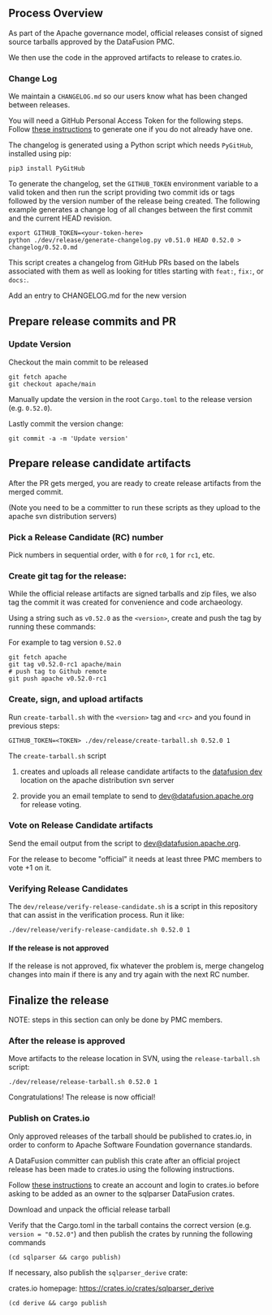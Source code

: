 <!---
  Licensed to the Apache Software Foundation (ASF) under one
  or more contributor license agreements.  See the NOTICE file
  distributed with this work for additional information
  regarding copyright ownership.  The ASF licenses this file
  to you under the Apache License, Version 2.0 (the
  "License"); you may not use this file except in compliance
  with the License.  You may obtain a copy of the License at

    http://www.apache.org/licenses/LICENSE-2.0

  Unless required by applicable law or agreed to in writing,
  software distributed under the License is distributed on an
  "AS IS" BASIS, WITHOUT WARRANTIES OR CONDITIONS OF ANY
  KIND, either express or implied.  See the License for the
  specific language governing permissions and limitations
  under the License.
-->


## Process Overview

As part of the Apache governance model, official releases consist of signed
source tarballs approved by the DataFusion PMC.

We then use the code in the approved artifacts to release to crates.io.

### Change Log

We maintain a `CHANGELOG.md` so our users know what has been changed between releases.

You will need a GitHub Personal Access Token for the following steps. Follow
[these instructions](https://docs.github.com/en/authentication/keeping-your-account-and-data-secure/creating-a-personal-access-token)
to generate one if you do not already have one.

The changelog is generated using a Python script which needs `PyGitHub`, installed using pip:

```shell
pip3 install PyGitHub
```

To generate the changelog, set the `GITHUB_TOKEN` environment variable to a valid token and then run the script
providing two commit ids or tags followed by the version number of the release being created. The following
example generates a change log of all changes between the first commit and the current HEAD revision.

```shell
export GITHUB_TOKEN=<your-token-here>
python ./dev/release/generate-changelog.py v0.51.0 HEAD 0.52.0 > changelog/0.52.0.md
```

This script creates a changelog from GitHub PRs based on the labels associated with them as well as looking for
titles starting with `feat:`, `fix:`, or `docs:`.

Add an entry to CHANGELOG.md for the new version 

## Prepare release commits and PR

### Update Version

Checkout the main commit to be released

```shell
git fetch apache
git checkout apache/main
```

Manually update the version in the root `Cargo.toml` to the release version (e.g. `0.52.0`).

Lastly commit the version change:

```shell
git commit -a -m 'Update version'
```

## Prepare release candidate artifacts

After the PR gets merged, you are ready to create release artifacts from the
merged commit.

(Note you need to be a committer to run these scripts as they upload to the apache svn distribution servers)

### Pick a Release Candidate (RC) number

Pick numbers in sequential order, with `0` for `rc0`, `1` for `rc1`, etc.

### Create git tag for the release:

While the official release artifacts are signed tarballs and zip files, we also
tag the commit it was created for convenience and code archaeology.

Using a string such as `v0.52.0` as the `<version>`, create and push the tag by running these commands:

For example to tag version `0.52.0`

```shell
git fetch apache
git tag v0.52.0-rc1 apache/main
# push tag to Github remote
git push apache v0.52.0-rc1
```

### Create, sign, and upload artifacts

Run `create-tarball.sh` with the `<version>` tag and `<rc>` and you found in previous steps:

```shell
GITHUB_TOKEN=<TOKEN> ./dev/release/create-tarball.sh 0.52.0 1
```

The `create-tarball.sh` script

1. creates and uploads all release candidate artifacts to the [datafusion
   dev](https://dist.apache.org/repos/dist/dev/datafusion) location on the
   apache distribution svn server

2. provide you an email template to
   send to dev@datafusion.apache.org for release voting.

### Vote on Release Candidate artifacts

Send the email output from the script to dev@datafusion.apache.org.

For the release to become "official" it needs at least three PMC members to vote +1 on it.

### Verifying Release Candidates

The `dev/release/verify-release-candidate.sh` is a script in this repository that can assist in the verification process. Run it like:

```shell
./dev/release/verify-release-candidate.sh 0.52.0 1
```

#### If the release is not approved

If the release is not approved, fix whatever the problem is, merge changelog
changes into main if there is any and try again with the next RC number.

## Finalize the release

NOTE: steps in this section can only be done by PMC members.

### After the release is approved

Move artifacts to the release location in SVN, using the `release-tarball.sh` script:

```shell
./dev/release/release-tarball.sh 0.52.0 1
```

Congratulations! The release is now official!

### Publish on Crates.io

Only approved releases of the tarball should be published to
crates.io, in order to conform to Apache Software Foundation
governance standards.

A DataFusion committer can publish this crate after an official project release has
been made to crates.io using the following instructions.

Follow [these
instructions](https://doc.rust-lang.org/cargo/reference/publishing.html) to
create an account and login to crates.io before asking to be added as an owner
to the sqlparser DataFusion crates.

Download and unpack the official release tarball

Verify that the Cargo.toml in the tarball contains the correct version
(e.g. `version = "0.52.0"`) and then publish the crates by running the following commands

```shell
(cd sqlparser && cargo publish)
```

If necessary, also publish the `sqlparser_derive` crate:

crates.io homepage: https://crates.io/crates/sqlparser_derive

```shell
(cd derive && cargo publish
```
